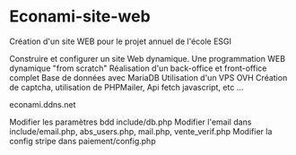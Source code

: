 # Econami-site-web
Création d'un site WEB pour le projet annuel de l'école ESGI

Construire et configurer un site Web dynamique. Une programmation WEB dynamique "from scratch" Réalisation d'un back-office et front-office complet Base de données avec MariaDB Utilisation d'un VPS OVH Création de captcha, utilisation de PHPMailer, Api fetch javascript, etc ...

econami.ddns.net

Modifier les paramètres bdd include/db.php
Modifier l'email dans include/email.php, abs_users.php, mail.php, vente_verif.php
Modifier la config stripe dans paiement/config.php
